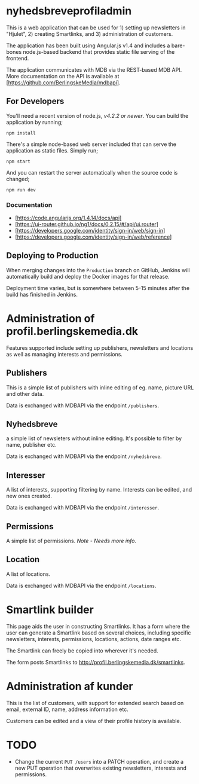 # nyhedsbreveprofiladmin

This is a web application that can be used for 1) setting up newsletters in
"Hjulet", 2) creating Smartlinks, and 3) administration of customers.

The application has been built using Angular.js v1.4 and includes a bare-bones
node.js-based backend that provides static file serving of the frontend.

The application communicates with MDB via the REST-based MDB API. More
documentation on the API is available at [https://github.com/BerlingskeMedia/mdbapi].


## For Developers

You'll need a recent version of node.js, _v4.2.2 or newer_. You can build the
application by running;

```
npm install
```

There's a simple node-based web server included that can serve the application
as static files. Simply run;

```
npm start
```

And you can restart the server automatically when the source code is changed;

```
npm run dev
```

### Documentation

* [https://code.angularjs.org/1.4.14/docs/api]
* [https://ui-router.github.io/ng1/docs/0.2.15/#/api/ui.router]
* [https://developers.google.com/identity/sign-in/web/sign-in]
* [https://developers.google.com/identity/sign-in/web/reference]

## Deploying to Production

When merging changes into the `Production` branch on GitHub, Jenkins will
automatically build and deploy the Docker images for that release.

Deployment time varies, but is somewhere between 5-15 minutes after the build
has finished in Jenkins.


# Administration of profil.berlingskemedia.dk

Features supported include setting up publishers, newsletters and locations as
well as managing interests and permissions.


## Publishers

This is a simple list of publishers with inline editing of eg. name, picture URL
and other data.

Data is exchanged with MDBAPI via the endpoint `/publishers`.


## Nyhedsbreve

a simple list of newsleters without inline editing. It's possible to filter by
name, publisher etc.

Data is exchanged with MDBAPI via the endpoint `/nyhedsbreve`.


## Interesser

A list of interests, supporting filtering by name. Interests can be edited, and
new ones created.

Data is exchanged with MDBAPI via the endpoint `/interesser`.


## Permissions

A simple list of permissions. _Note - Needs more info._


## Location

A list of locations.

Data is exchanged with MDBAPI via the endpoint `/locations`.


# Smartlink builder

This page aids the user in constructing Smartlinks. It has a form where the user
can generate a Smartlink based on several choices, including specific
newsletters, interests, permissions, locations, actions, date ranges etc.

The Smartlink can freely be copied into wherever it's needed.

The form posts Smartlinks to http://profil.berlingskemedia.dk/smartlinks.


# Administration af kunder

This is the list of customers, with support for extended search based on email,
external ID, name, address information etc.

Customers can be edited and a view of their profile history is available.


# TODO

  * Change the current `PUT /users` into a PATCH operation, and create a new PUT
  operation that overwrites existing newsletters, interests and permissions.
